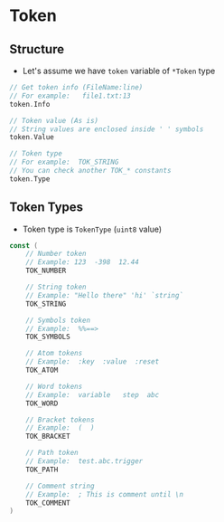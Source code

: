 # Token

## Structure
* Let's assume we have `token` variable of `*Token` type
```go
// Get token info (FileName:line)
// For example:   file1.txt:13
token.Info

// Token value (As is)
// String values are enclosed inside ' ' symbols
token.Value

// Token type
// For example:  TOK_STRING
// You can check another TOK_* constants
token.Type
```


## Token Types
* Token type is `TokenType` (`uint8` value)
```go
const (
    // Number token
    // Example: 123  -398  12.44
	TOK_NUMBER

    // String token
    // Example: "Hello there" 'hi' `string`
	TOK_STRING

    // Symbols token
    // Example:  %%==> 
	TOK_SYMBOLS

    // Atom tokens
    // Example:  :key  :value  :reset
	TOK_ATOM

    // Word tokens
    // Example:  variable   step  abc
	TOK_WORD

    // Bracket tokens
    // Example:  (  )
	TOK_BRACKET

    // Path token 
    // Example:  test.abc.trigger
	TOK_PATH

    // Comment string
    // Example:  ; This is comment until \n
	TOK_COMMENT
)
```